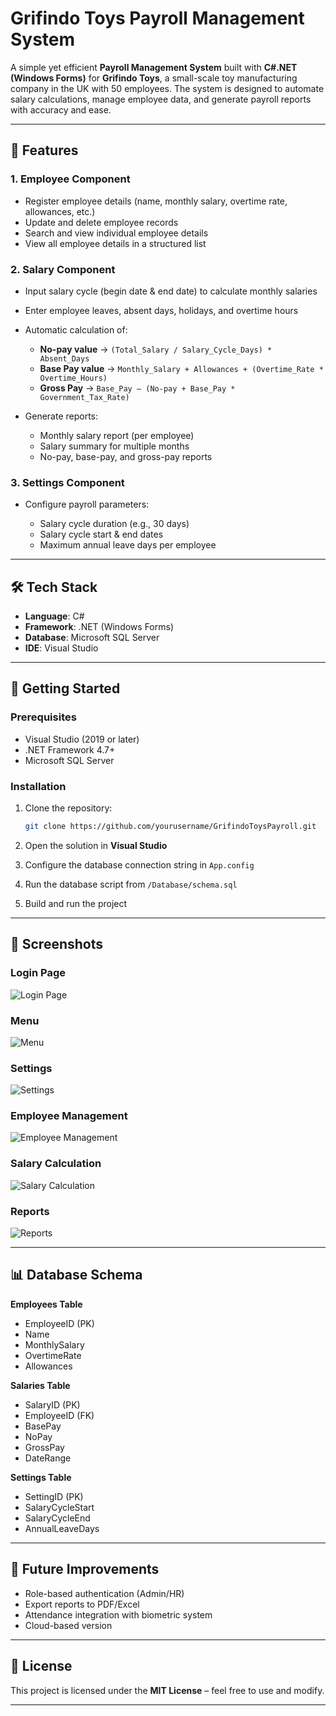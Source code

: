 # Grifindo Toys Payroll Management System

A simple yet efficient **Payroll Management System** built with **C#.NET (Windows Forms)** for **Grifindo Toys**, a small-scale toy manufacturing company in the UK with 50 employees. The system is designed to automate salary calculations, manage employee data, and generate payroll reports with accuracy and ease.

---

## 📌 Features

### 1. Employee Component

* Register employee details (name, monthly salary, overtime rate, allowances, etc.)
* Update and delete employee records
* Search and view individual employee details
* View all employee details in a structured list

### 2. Salary Component

* Input salary cycle (begin date & end date) to calculate monthly salaries
* Enter employee leaves, absent days, holidays, and overtime hours
* Automatic calculation of:

  * **No-pay value** → `(Total_Salary / Salary_Cycle_Days) * Absent_Days`
  * **Base Pay value** → `Monthly_Salary + Allowances + (Overtime_Rate * Overtime_Hours)`
  * **Gross Pay** → `Base_Pay – (No-pay + Base_Pay * Government_Tax_Rate)`
* Generate reports:

  * Monthly salary report (per employee)
  * Salary summary for multiple months
  * No-pay, base-pay, and gross-pay reports

### 3. Settings Component

* Configure payroll parameters:

  * Salary cycle duration (e.g., 30 days)
  * Salary cycle start & end dates
  * Maximum annual leave days per employee

---

## 🛠️ Tech Stack

* **Language**: C#
* **Framework**: .NET (Windows Forms)
* **Database**: Microsoft SQL Server
* **IDE**: Visual Studio

---

## 🚀 Getting Started

### Prerequisites

* Visual Studio (2019 or later)
* .NET Framework 4.7+
* Microsoft SQL Server

### Installation

1. Clone the repository:

   ```bash
   git clone https://github.com/yourusername/GrifindoToysPayroll.git
   ```
2. Open the solution in **Visual Studio**
3. Configure the database connection string in `App.config`
4. Run the database script from `/Database/schema.sql`
5. Build and run the project

---

## 📸 Screenshots

### Login Page

![Login Page](screenshots/login.png)

### Menu

![Menu](screenshots/system_menu.png)

### Settings

![Settings](screenshots/Settings.png)

### Employee Management

![Employee Management](screenshots/employee.png)

### Salary Calculation

![Salary Calculation](screenshots/salary.png)

### Reports

![Reports](screenshots/report.png)

---

## 📊 Database Schema

**Employees Table**

* EmployeeID (PK)
* Name
* MonthlySalary
* OvertimeRate
* Allowances

**Salaries Table**

* SalaryID (PK)
* EmployeeID (FK)
* BasePay
* NoPay
* GrossPay
* DateRange

**Settings Table**

* SettingID (PK)
* SalaryCycleStart
* SalaryCycleEnd
* AnnualLeaveDays

---

## 🔮 Future Improvements

* Role-based authentication (Admin/HR)
* Export reports to PDF/Excel
* Attendance integration with biometric system
* Cloud-based version

---

## 📄 License

This project is licensed under the **MIT License** – feel free to use and modify.

---
